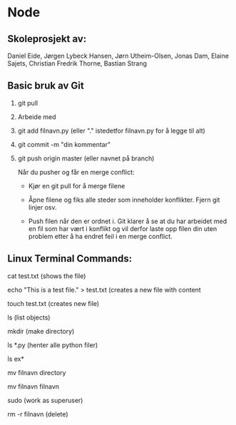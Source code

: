 # Node
## Skoleprosjekt av:
Daniel Eide, Jørgen Lybeck Hansen, Jørn Utheim-Olsen, Jonas Dam, Elaine Sajets, Christian Fredrik Thorne, Bastian Strang



## Basic bruk av Git

1. git pull 

2. Arbeide med

3. git add filnavn.py (eller "." istedetfor filnavn.py for å legge til alt)

4. git commit -m "din kommentar"

5. git push origin master (eller navnet på branch)

	Når du pusher og får en merge conflict:

	* Kjør en git pull for å merge filene

	* Åpne filene og fiks alle steder som inneholder konflikter. Fjern git linjer osv.

	* Push filen når den er ordnet i. Git klarer å se at du har arbeidet med en fil som har vært i konflikt og vil derfor laste opp filen din uten problem etter å ha endret feil i en merge conflict.



## Linux Terminal Commands:

cat test.txt (shows the file)

echo "This is a test file." > test.txt (creates a new file with content

touch test.txt (creates new file)

ls (list objects)

mkdir (make directory)

ls *.py (henter alle python filer)

ls ex*

mv filnavn directory 

mv filnavn filnavn

sudo (work as superuser)

rm -r filnavn  (delete)

